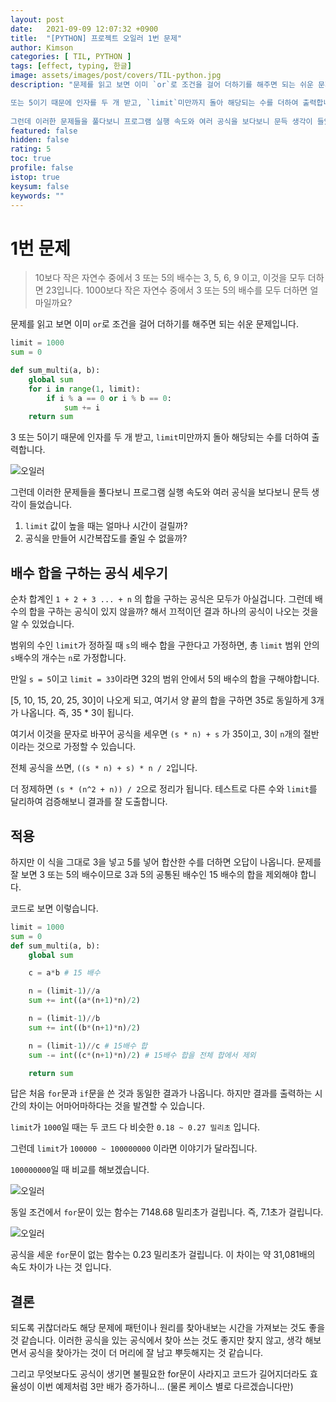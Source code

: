 ```yaml
---
layout: post
date:   2021-09-09 12:07:32 +0900
title:  "[PYTHON] 프로젝트 오일러 1번 문제"
author: Kimson
categories: [ TIL, PYTHON ]
tags: [effect, typing, 한글]
image: assets/images/post/covers/TIL-python.jpg
description: "문제를 읽고 보면 이미 `or`로 조건을 걸어 더하기를 해주면 되는 쉬운 문제입니다.

또는 5이기 때문에 인자를 두 개 받고, `limit`미만까지 돌아 해당되는 수를 더하여 출력합니다.
 
그런데 이러한 문제들을 풀다보니 프로그램 실행 속도와 여러 공식을 보다보니 문득 생각이 들었습니다."
featured: false
hidden: false
rating: 5
toc: true
profile: false
istop: true
keysum: false
keywords: ""
---
```


# 1번 문제

> 10보다 작은 자연수 중에서 3 또는 5의 배수는 3, 5, 6, 9 이고, 이것을 모두 더하면 23입니다.
> 1000보다 작은 자연수 중에서 3 또는 5의 배수를 모두 더하면 얼마일까요?

문제를 읽고 보면 이미 `or`로 조건을 걸어 더하기를 해주면 되는 쉬운 문제입니다.

```python
limit = 1000
sum = 0

def sum_multi(a, b):
    global sum
    for i in range(1, limit):
        if i % a == 0 or i % b == 0:
            sum += i
    return sum
```

3 또는 5이기 때문에 인자를 두 개 받고, `limit`미만까지 돌아 해당되는 수를 더하여 출력합니다.

![오일러]({{site.baseurl}}/assets/images/post/algo/algo01.png)

그런데 이러한 문제들을 풀다보니 프로그램 실행 속도와 여러 공식을 보다보니 문득 생각이 들었습니다.

1. `limit` 값이 높을 때는 얼마나 시간이 걸릴까?
2. 공식을 만들어 시간복잡도를 줄일 수 없을까?

## 배수 합을 구하는 공식 세우기

순차 합계인 `1 + 2 + 3 ... + n` 의 합을 구하는 공식은 모두가 아실겁니다. 그런데 배수의 합을 구하는 공식이 있지 않을까? 해서 끄적이던 결과 하나의 공식이 나오는 것을 알 수 있었습니다.

범위의 수인 `limit`가 정하질 때 `s`의 배수 합을 구한다고 가정하면, 총 `limit` 범위 안의 `s`배수의 개수는 `n`로 가정합니다.

만일 `s = 5`이고 `limit = 33`이라면 32의 범위 안에서 5의 배수의 합을 구해야합니다.

[5, 10, 15, 20, 25, 30]이 나오게 되고, 여기서 양 끝의 합을 구하면 35로 동일하게 3개가 나옵니다. 즉, 35 * 3이 됩니다.

여기서 이것을 문자로 바꾸어 공식을 세우면 `(s * n) + s` 가 35이고, 3이 `n`개의 절반이라는 것으로 가정할 수 있습니다.

전체 공식을 쓰면, `((s * n) + s) * n / 2`입니다.

더 정제하면 `(s * (n^2 + n)) / 2`으로 정리가 됩니다. 테스트로 다른 수와 `limit`를 달리하여 검증해보니 결과를 잘 도출합니다.

## 적용

하지만 이 식을 그대로 3을 넣고 5를 넣어 합산한 수를 더하면 오답이 나옵니다. 문제를 잘 보면 3 또는 5의 배수이므로 3과 5의 공통된 배수인 15 배수의 합을 제외해야 합니다.

코드로 보면 이렇습니다.

```python
limit = 1000
sum = 0
def sum_multi(a, b):
    global sum

    c = a*b # 15 배수

    n = (limit-1)//a
    sum += int((a*(n+1)*n)/2)

    n = (limit-1)//b
    sum += int((b*(n+1)*n)/2)

    n = (limit-1)//c # 15배수 합
    sum -= int((c*(n+1)*n)/2) # 15배수 합을 전체 합에서 제외

    return sum
```

답은 처음 `for`문과 `if`문을 쓴 것과 동일한 결과가 나옵니다. 하지만 결과를 출력하는 시간의 차이는 어마어마하다는 것을 발견할 수 있습니다.

`limit`가 `1000`일 때는 두 코드 다 비슷한 `0.18 ~ 0.27 밀리초` 입니다.

그런데 `limit`가 `100000 ~ 100000000` 이라면 이야기가 달라집니다.

`100000000`일 때 비교를 해보겠습니다.

![오일러]({{site.baseurl}}/assets/images/post/algo/algo03.png)

동일 조건에서 `for`문이 있는 함수는 7148.68 밀리초가 걸립니다. 즉, 7.1초가 걸립니다.

![오일러]({{site.baseurl}}/assets/images/post/algo/algo02.png)

공식을 세운 `for`문이 없는 함수는 0.23 밀리초가 걸립니다. 이 차이는 약 31,081배의 속도 차이가 나는 것 입니다.

## 결론

되도록 귀찮더라도 해당 문제에 패턴이나 원리를 찾아내보는 시간을 가져보는 것도 좋을 것 같습니다. 이러한 공식을 있는 공식에서 찾아 쓰는 것도 좋지만 찾지 않고, 생각 해보면서 공식을 찾아가는 것이 더 머리에 잘 남고 뿌듯해지는 것 같습니다.

그리고 무엇보다도 공식이 생기면 불필요한 for문이 사라지고 코드가 길어지더라도 효율성이 이번 예제처럼 3만 배가 증가하니... (물론 케이스 별로 다르겠습니다만)